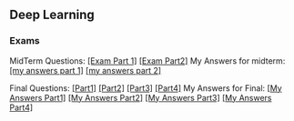 ## Deep Learning 

### Exams

MidTerm Questions: [[Exam Part 1]](MidTerm/ExamPart1.pdf) [[Exam Part2]](MidTerm/ExamPart2.pdf) 
My Answers for midterm: [[my answers part 1]](MidTerm/my_ExamPart1.pdf) [[my answers part 2]](MidTerm/my_ExamPart2.pdf)

Final Questions: [[Part1]](Final/Part1.pdf) [[Part2]](Final/Part2.pdf) [[Part3]](Final/Part3.pdf) [[Part4]](Final/Part4.pdf)
My Answers for Final: [[My Answers Part1]](Final/my_Part1.pdf) [[My Answers Part2]](Final/my_Part2.pdf) [[My Answers Part3]](Final/my_Part3.pdf) [[My Answers Part4]](Final/my_Part4.pdf)
